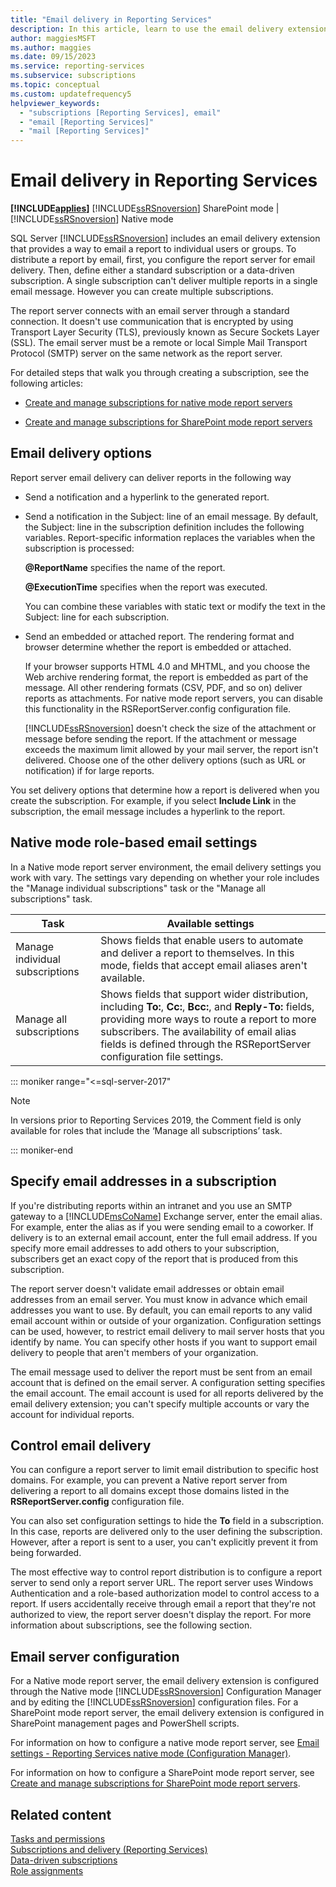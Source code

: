 ```yaml
---
title: "Email delivery in Reporting Services"
description: In this article, learn to use the email delivery extension, which provides a way to email a report to individual users or groups.
author: maggiesMSFT
ms.author: maggies
ms.date: 09/15/2023
ms.service: reporting-services
ms.subservice: subscriptions
ms.topic: conceptual
ms.custom: updatefrequency5
helpviewer_keywords:
  - "subscriptions [Reporting Services], email"
  - "email [Reporting Services]"
  - "mail [Reporting Services]"
---
```

# Email delivery in Reporting Services

**[!INCLUDE[applies](../../includes/applies-md.md)]**  [!INCLUDE[ssRSnoversion](../../includes/ssrsnoversion-md.md)] SharePoint mode &#124; [!INCLUDE[ssRSnoversion](../../includes/ssrsnoversion-md.md)] Native mode

  SQL Server [!INCLUDE[ssRSnoversion](../../includes/ssrsnoversion-md.md)] includes an email delivery extension that provides a way to email a report to individual users or groups. To distribute a report by email, first, you configure the report server for email delivery. Then, define either a standard subscription or a data-driven subscription. A single subscription can't deliver multiple reports in a single email message. However you can create multiple subscriptions.  
  
 The report server connects with an email server through a standard connection. It doesn't use communication that is encrypted by using Transport Layer Security (TLS), previously known as Secure Sockets Layer (SSL). The email server must be a remote or local Simple Mail Transport Protocol (SMTP) server on the same network as the report server.  
  
 For detailed steps that walk you through creating a subscription, see the following articles:  
  
-   [Create and manage subscriptions for native mode report servers](../../reporting-services/subscriptions/create-and-manage-subscriptions-for-native-mode-report-servers.md)  
  
-   [Create and manage subscriptions for SharePoint mode report servers](../../reporting-services/subscriptions/create-and-manage-subscriptions-for-sharepoint-mode-report-servers.md)  
  
## Email delivery options  
 Report server email delivery can deliver reports in the following way  
  
-   Send a notification and a hyperlink to the generated report.  
  
-   Send a notification in the Subject: line of an email message. By default, the Subject: line in the subscription definition includes the following variables. Report-specific information replaces the variables when the subscription is processed:  
  
     **\@ReportName** specifies the name of the report.  
  
     **\@ExecutionTime** specifies when the report was executed.  
  
     You can combine these variables with static text or modify the text in the Subject: line for each subscription.  
  
-   Send an embedded or attached report. The rendering format and browser determine whether the report is embedded or attached.  
  
     If your browser supports HTML 4.0 and MHTML, and you choose the Web archive rendering format, the report is embedded as part of the message. All other rendering formats (CSV, PDF, and so on) deliver reports as attachments. For native mode report servers, you can disable this functionality in the RSReportServer.config configuration file.  
  
     [!INCLUDE[ssRSnoversion](../../includes/ssrsnoversion-md.md)] doesn't check the size of the attachment or message before sending the report. If the attachment or message exceeds the maximum limit allowed by your mail server, the report isn't delivered. Choose one of the other delivery options (such as URL or notification) if for large reports.  
  
 You set delivery options that determine how a report is delivered when you create the subscription. For example, if you select **Include Link** in the subscription, the email message includes a hyperlink to the report.  
  
## Native mode role-based email settings  
 In a Native mode report server environment, the email delivery settings you work with vary. The settings vary depending on whether your role includes the "Manage individual subscriptions" task or the "Manage all subscriptions" task.  
  
|Task|Available settings|  
|----------|------------------------|  
|Manage individual subscriptions|Shows fields that enable users to automate and deliver a report to themselves. In this mode, fields that accept email aliases aren't available.|  
|Manage all subscriptions|Shows fields that support wider distribution, including **To:**, **Cc:**, **Bcc:**, and **Reply-To:** fields, providing more ways to route a report to more subscribers. The availability of email alias fields is defined through the RSReportServer configuration file settings.| 

::: moniker range="<=sql-server-2017"

> [!NOTE]  
> In versions prior to Reporting Services 2019, the Comment field is only available for roles that include the ‘Manage all subscriptions’ task.

::: moniker-end

## Specify email addresses in a subscription  
 If you're distributing reports within an intranet and you use an SMTP gateway to a [!INCLUDE[msCoName](../../includes/msconame-md.md)] Exchange server, enter the email alias. For example, enter the alias as if you were sending email to a coworker. If delivery is to an external email account, enter the full email address. If you specify more email addresses to add others to your subscription, subscribers get an exact copy of the report that is produced from this subscription.  
  
 The report server doesn't validate email addresses or obtain email addresses from an email server. You must know in advance which email addresses you want to use. By default, you can email reports to any valid email account within or outside of your organization. Configuration settings can be used, however, to restrict email delivery to mail server hosts that you identify by name. You can specify other hosts if you want to support email delivery to people that aren't members of your organization.  
  
 The email message used to deliver the report must be sent from an email account that is defined on the email server. A configuration setting specifies the email account. The email account is used for all reports delivered by the email delivery extension; you can't specify multiple accounts or vary the account for individual reports.  
  
## Control email delivery  
 You can configure a report server to limit email distribution to specific host domains. For example, you can prevent a Native report server from delivering a report to all domains except those domains listed in the **RSReportServer.config** configuration file.  
  
 You can also set configuration settings to hide the **To** field in a subscription. In this case, reports are delivered only to the user defining the subscription. However, after a report is sent to a user, you can't explicitly prevent it from being forwarded.  

 The most effective way to control report distribution is to configure a report server to send only a report server URL. The report server uses Windows Authentication and a role-based authorization model to control access to a report. If users accidentally receive through email a report that they're not authorized to view, the report server doesn't display the report. For more information about subscriptions, see the following section.  
  
## Email server configuration  
 For a Native mode report server, the email delivery extension is configured through the Native mode [!INCLUDE[ssRSnoversion](../../includes/ssrsnoversion-md.md)] Configuration Manager and by editing the [!INCLUDE[ssRSnoversion](../../includes/ssrsnoversion-md.md)] configuration files. For a SharePoint mode report server, the email delivery extension is configured in SharePoint management pages and PowerShell scripts.  
  
For information on how to configure a native mode report server, see [Email settings - Reporting Services native mode (Configuration Manager)](../install-windows/e-mail-settings-reporting-services-native-mode-configuration-manager.md).
 
For information on how to configure a SharePoint mode report server, see [Create and manage subscriptions for SharePoint mode report servers](../../reporting-services/subscriptions/create-and-manage-subscriptions-for-sharepoint-mode-report-servers.md). 
  
## Related content  
 [Tasks and permissions](../../reporting-services/security/tasks-and-permissions.md)   
 [Subscriptions and delivery &#40;Reporting Services&#41;](../../reporting-services/subscriptions/subscriptions-and-delivery-reporting-services.md)   
 [Data-driven subscriptions](../../reporting-services/subscriptions/data-driven-subscriptions.md)   
 [Role assignments](../../reporting-services/security/role-assignments.md)  
  
  
